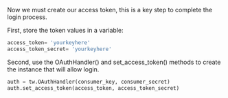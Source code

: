 <!--title={Creating Access Token}-->

Now we must create our access token, this is a key step to complete the login process.

First, store the token values in a variable:

``` python
access_token= 'yourkeyhere'
access_token_secret= 'yourkeyhere'
```

Second, use the OAuthHandler() and set_access_token() methods to create the instance that will allow login.

``` python
auth = tw.OAuthHandler(consumer_key, consumer_secret)
auth.set_access_token(access_token, access_token_secret)
```

